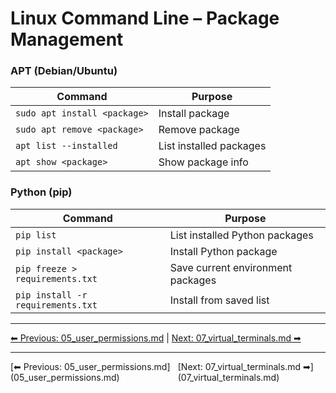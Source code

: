 # Linux Command Line – Package Management

### APT (Debian/Ubuntu)
| Command                      | Purpose                 |
| ---------------------------- | ----------------------- |
| `sudo apt install <package>` | Install package         |
| `sudo apt remove <package>`  | Remove package          |
| `apt list --installed`       | List installed packages |
| `apt show <package>`         | Show package info       |

### Python (pip)
| Command                           | Purpose                           |
| --------------------------------- | --------------------------------- |
| `pip list`                        | List installed Python packages    |
| `pip install <package>`           | Install Python package            |
| `pip freeze > requirements.txt`   | Save current environment packages |
| `pip install -r requirements.txt` | Install from saved list           |
---
[⬅ Previous: 05_user_permissions.md](05_user_permissions.md) | [Next: 07_virtual_terminals.md ➡](07_virtual_terminals.md)

<hr>
<div style="display: flex; justify-content: space-between;"><div>[⬅ Previous: 05_user_permissions.md](05_user_permissions.md)</div><div>[Next: 07_virtual_terminals.md ➡](07_virtual_terminals.md)</div></div>
